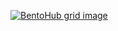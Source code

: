 [![BentoHub grid image](https://cloud.appwrite.io/v1/storage/buckets/667d390e003b1971a8be/files/670a97af00264ac5b3c5/preview?project=667d35ca0017fb21fc6c)](https://bentohub.netlify.app/)